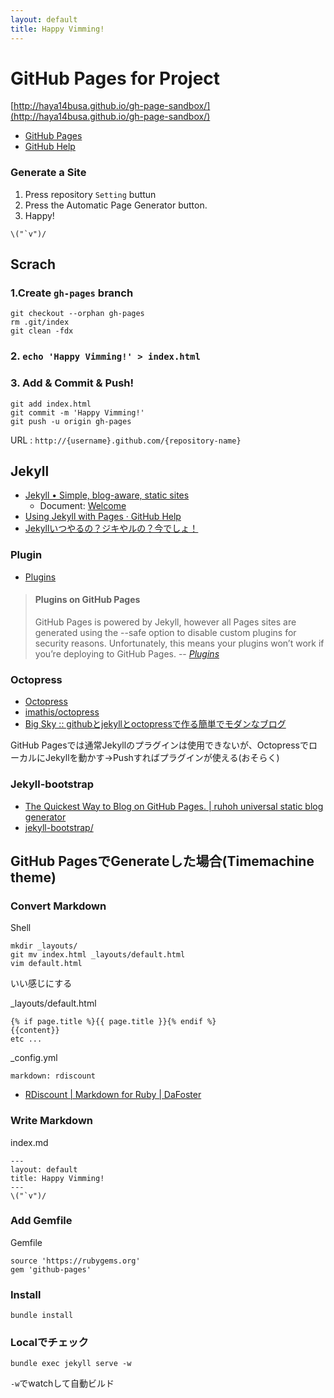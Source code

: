 ```yaml
---
layout: default
title: Happy Vimming!
---
```


GitHub Pages for Project
=====

[http://haya14busa.github.io/gh-page-sandbox/](http://haya14busa.github.io/gh-page-sandbox/)

- [GitHub Pages](http://pages.github.com/#project_pages)
- [GitHub Help](https://help.github.com/categories/20/articles)

### Generate a Site
1. Press repository `Setting` buttun
2. Press the Automatic Page Generator button.
3. Happy!
```
\("`v")/
```

## Scrach
### 1.Create `gh-pages` branch

```
git checkout --orphan gh-pages
rm .git/index
git clean -fdx
```
### 2. `echo 'Happy Vimming!' > index.html`

### 3. Add & Commit & Push!
```
git add index.html
git commit -m 'Happy Vimming!'
git push -u origin gh-pages
```

URL
:   `http://{username}.github.com/{repository-name}`

Jekyll
-----
- [Jekyll • Simple, blog-aware, static sites](http://jekyllrb.com/)
    - Document: [Welcome](http://jekyllrb.com/docs/home/)
- [Using Jekyll with Pages · GitHub Help](https://help.github.com/articles/using-jekyll-with-pages)
- [Jekyllいつやるの？ジキやルの？今でしょ！](http://melborne.github.io/2013/05/20/now-the-time-to-start-jekyll/)


### Plugin
- [Plugins](http://jekyllrb.com/docs/plugins/)

> #### Plugins on GitHub Pages
> GitHub Pages is powered by Jekyll, however all Pages sites are generated using the --safe option to disable custom plugins for security reasons. Unfortunately, this means your plugins won’t work if you’re deploying to GitHub Pages.
> -- <cite>[Plugins](http://jekyllrb.com/docs/plugins/)</cite>

### Octopress
- [Octopress](http://octopress.org/)
- [imathis/octopress](https://github.com/imathis/octopress)
- [Big Sky :: githubとjekyllとoctopressで作る簡単でモダンなブログ](http://mattn.kaoriya.net/software/lang/ruby/20111017205717.htm)

GitHub Pagesでは通常Jekyllのプラグインは使用できないが、OctopressでローカルにJekyllを動かす->Pushすればプラグインが使える(おそらく)

### Jekyll-bootstrap
- [The Quickest Way to Blog on GitHub Pages. | ruhoh universal static blog generator](http://jekyllbootstrap.com/)
- [jekyll-bootstrap/](https://github.com/plusjade/jekyll-bootstrap/)


GitHub PagesでGenerateした場合(Timemachine theme)
-----

### Convert Markdown

Shell

```
mkdir _layouts/
git mv index.html _layouts/default.html
vim default.html
```

いい感じにする

\_layouts/default.html

```
{% if page.title %}{{ page.title }}{% endif %}
{{content}}
etc ...
```

\_config.yml

```
markdown: rdiscount
```
- [RDiscount | Markdown for Ruby | DaFoster](http://dafoster.net/projects/rdiscount/)

### Write Markdown
index.md
```
---
layout: default
title: Happy Vimming!
---
\("`v")/
```


### Add Gemfile
Gemfile
```
source 'https://rubygems.org'
gem 'github-pages'
```

### Install
```
bundle install
```

### Localでチェック
```
bundle exec jekyll serve -w
```
`-w`でwatchして自動ビルド

